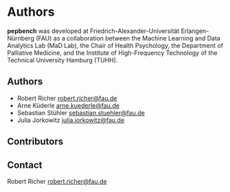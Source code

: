 # Authors

**pepbench** was developed at Friedrich-Alexander-Universität Erlangen-Nürnberg (FAU) as a collaboration 
between the Machine Learning and Data Analytics Lab (MaD Lab), the Chair of Health Psychology, the Department of 
Palliative Medicine, and the Institute of High-Frequency Technology of the Technical University Hamburg (TUHH).

## Authors
* Robert Richer <robert.richer@fau.de>
* Arne Küderle <arne.kuederle@fau.de>
* Sebastian Stühler <sebastian.stuehler@fau.de>
* Julia Jorkowitz <julia.jorkowitz@fau.de>

## Contributors

## Contact
Robert Richer <robert.richer@fau.de>
